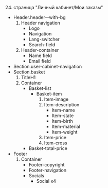 24. страница "Личный кабинет/Мои заказы"
  * Header.header--with-bg
    1. Header navigation
        * Logo 
        * Navigation
        * Lang-switcher
        * Search-field
    2. Header-container
        * Name field
        * Email field
  * Section.user-cabinet-navigation
  * Section.basket
      1. TitleH1
      2. Container
          * Basket-list
              * Basket-item
                  1. Item-image
                  2. Item-description
                      * Item-name
                      * Item-state
                      * Item-birth
                      * Item-material
                      * Item-weight
                  3. Item-price
                  4. Item-cross
          * Basket-total-price
  * Footer
    1. Container
        * Footer-copyright
        * Footer-navigation
        * Socials
            * Social x4
